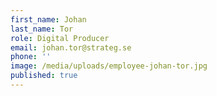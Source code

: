 ```yaml
---
first_name: Johan
last_name: Tor
role: Digital Producer
email: johan.tor@strateg.se
phone: ''
image: /media/uploads/employee-johan-tor.jpg
published: true
---
```

